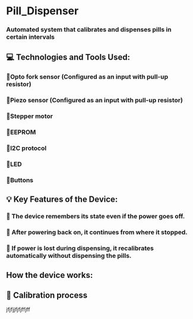 # Pill_Dispenser
### Automated system that calibrates and dispenses pills in certain intervals
## 💻 Technologies and Tools Used:
### 💠Opto fork sensor (Configured as an input with pull-up resistor)
### 💠Piezo sensor (Configured as an input with pull-up resistor)
### 💠Stepper motor
### 💠EEPROM
### 💠I2C protocol
### 💠LED
### 💠Buttons
## 💡 Key Features of the Device:
###  💠 The device remembers its state even if the power goes off.
### 💠 After powering back on, it continues from where it stopped. 
### 💠 If power is lost during dispensing, it recalibrates automatically without dispensing the pills. 
## How the device works: 
## 💠 Calibration process
jfjfjjfjfjffjff
